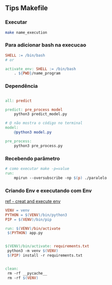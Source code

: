 ## Tips Makefile

### Executar
```sh
make name_execution
```

### Para adicionar bash na execucao
```makefile
SHELL := /bin/bash
# or

activate_env: SHELL := /bin/bash
	. ${PWD}/name_program
```


### Dependência
```makefile

all: predict

predict: pre_process model
	python3 predict_model.py

# @ não mostra o código no terminal
model: 
    @python3 model.py

pre_process:
    python3 pre_process.py
```


### Recebendo parâmetro
```makefile
# como executar make -p=value
run:    
    mpirun --oversubscribe -np $(p) ./paralelo
```


### Criando Env e executando com Env
[ref - creat and execute env](https://earthly.dev/blog/python-makefile/)
```makefile
VENV = venv
PYTHON = $(VENV)/bin/python3
PIP = $(VENV)/bin/pip

run: $(VENV)/bin/activate
 $(PYTHON) app.py


$(VENV)/bin/activate: requirements.txt
 python3 -m venv $(VENV)
 $(PIP) install -r requirements.txt


clean:
 rm -rf __pycache__
 rm -rf $(VENV)
```